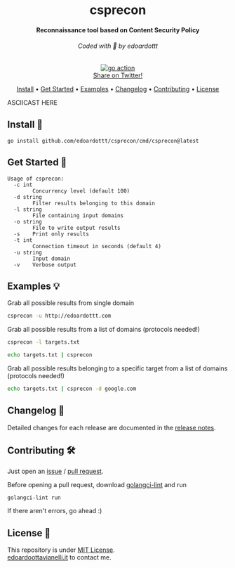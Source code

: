 <h1 align="center">
  csprecon
  <br>
</h1>

<h4 align="center">Reconnaissance tool based on Content Security Policy</h4>

<h6 align="center"> Coded with 💙 by edoardottt </h6>

<p align="center">

  <a href="https://edoardoottavianelli.it">
      <img src="https://github.com/edoardottt/csprecon/actions/workflows/go.yml/badge.svg" alt="go action">
  </a>

<br>
  <!--Tweet button-->
  <a href="https://twitter.com/intent/tweet?text=csprecon%20-%20Reconnaissance%20tool%20based%20on%20Content%20Security%20Policy%20https%3A%2F%2Fgithub.com%2Fedoardottt%2Fcsprecon%20%23golang%20%23github%20%23linux%20%23infosec%20%23bugbounty" target="_blank">Share on Twitter!
  </a>
</p>

<p align="center">
  <a href="#install-">Install</a> •
  <a href="#get-started-">Get Started</a> •
  <a href="#examples-">Examples</a> •
  <a href="#changelog-">Changelog</a> •
  <a href="#contributing-">Contributing</a> •
  <a href="#license-">License</a>
</p>

ASCIICAST HERE

Install 📡
----------

```
go install github.com/edoardottt/csprecon/cmd/csprecon@latest
```

Get Started 🎉
----------

```console
Usage of csprecon:
  -c int
    	Concurrency level (default 100)
  -d string
    	Filter results belonging to this domain
  -l string
    	File containing input domains
  -o string
    	File to write output results
  -s	Print only results
  -t int
    	Connection timeout in seconds (default 4)
  -u string
    	Input domain
  -v	Verbose output
```

Examples :bulb:
----------

Grab all possible results from single domain
```bash
csprecon -u http://edoardottt.com
```

Grab all possible results from a list of domains (protocols needed!)
```bash
csprecon -l targets.txt
```

```bash
echo targets.txt | csprecon
```

Grab all possible results belonging to a specific target from a list of domains (protocols needed!)
```bash
echo targets.txt | csprecon -d google.com
```

Changelog 📌
-------
Detailed changes for each release are documented in the [release notes](https://github.com/edoardottt/csprecon/releases).

Contributing 🛠
-------

Just open an [issue](https://github.com/edoardottt/csprecon/issues) / [pull request](https://github.com/edoardottt/csprecon/pulls).

Before opening a pull request, download [golangci-lint](https://golangci-lint.run/usage/install/) and run
```bash
golangci-lint run
```
If there aren't errors, go ahead :)

  
License 📝
-------

This repository is under [MIT License](https://github.com/edoardottt/csprecon/blob/main/LICENSE).  
[edoardoottavianelli.it](https://www.edoardoottavianelli.it) to contact me.